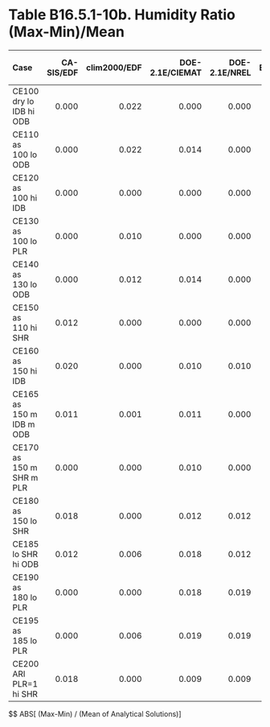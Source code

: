 # Table B16.5.1-10b. Humidity Ratio (Max-Min)/Mean
| Case                     | CA-SIS/EDF | clim2000/EDF | DOE-2.1E/CIEMAT | DOE-2.1E/NREL | EnergyPlus/GARD | TRNSYS-ideal/TUD | TRNSYS-real/TUD |     |   Min |   Max | Dev % $$ |     | Analytical/TUD | Analytical/HTAL1 | Analytical/HTAL2 |     | TEST 0.0.0 | 
|:------------------------ | ----------:| ------------:| ---------------:| -------------:| ---------------:| ----------------:| ---------------:| ---:| -----:| -----:| --------:| ---:| --------------:| ----------------:| ----------------:| ---:| ----------:| 
| CE100 dry lo IDB hi ODB  |      0.000 |        0.022 |           0.000 |         0.000 |           0.001 |            0.000 |           0.000 |     | 0.000 | 0.022 |        - |     |          0.000 |                  |            0.000 |     |      0.000 | 
| CE110 as 100 lo ODB      |      0.000 |        0.022 |           0.014 |         0.000 |           0.000 |            0.000 |           0.000 |     | 0.000 | 0.022 |        - |     |          0.000 |                  |            0.000 |     |      0.014 | 
| CE120 as 100 hi IDB      |      0.000 |        0.000 |           0.000 |         0.000 |           0.001 |            0.000 |           0.000 |     | 0.000 | 0.001 |        - |     |          0.000 |                  |            0.000 |     |      0.000 | 
| CE130 as 100 lo PLR      |      0.000 |        0.010 |           0.000 |         0.000 |           0.001 |            0.000 |           0.000 |     | 0.000 | 0.010 |        - |     |          0.000 |                  |            0.000 |     |      0.000 | 
| CE140 as 130 lo ODB      |      0.000 |        0.012 |           0.014 |         0.000 |           0.001 |            0.000 |           0.000 |     | 0.000 | 0.014 |        - |     |          0.000 |                  |            0.000 |     |      0.014 | 
| CE150 as 110 hi SHR      |      0.012 |        0.000 |           0.000 |         0.000 |           0.013 |            0.000 |           0.013 |     | 0.000 | 0.013 |        - |     |          0.000 |                  |            0.000 |     |      0.000 | 
| CE160 as 150 hi IDB      |      0.020 |        0.000 |           0.010 |         0.010 |           0.013 |            0.000 |           0.011 |     | 0.000 | 0.020 |        - |     |          0.000 |                  |            0.000 |     |      0.010 | 
| CE165 as 150 m IDB m ODB |      0.011 |        0.001 |           0.011 |         0.000 |           0.013 |            0.000 |           0.013 |     | 0.000 | 0.013 |        - |     |          0.000 |                  |            0.000 |     |      0.011 | 
| CE170 as 150 m SHR m PLR |      0.000 |        0.000 |           0.010 |         0.000 |           0.011 |            0.000 |           0.024 |     | 0.000 | 0.024 |        - |     |          0.000 |                  |            0.001 |     |      0.010 | 
| CE180 as 150 lo SHR      |      0.018 |        0.000 |           0.012 |         0.012 |           0.010 |            0.000 |           0.040 |     | 0.000 | 0.040 |        - |     |          0.000 |                  |            0.001 |     |      0.012 | 
| CE185 lo SHR hi ODB      |      0.012 |        0.006 |           0.018 |         0.012 |           0.011 |            0.000 |           0.025 |     | 0.000 | 0.025 |        - |     |          0.000 |                  |            0.001 |     |      0.018 | 
| CE190 as 180 lo PLR      |      0.000 |        0.000 |           0.018 |         0.019 |           0.014 |            0.000 |           0.031 |     | 0.000 | 0.031 |        - |     |          0.000 |                  |            0.001 |     |      0.018 | 
| CE195 as 185 lo PLR      |      0.000 |        0.006 |           0.019 |         0.019 |           0.014 |            0.000 |           0.024 |     | 0.000 | 0.024 |        - |     |          0.000 |                  |            0.001 |     |      0.019 | 
| CE200 ARI  PLR=1 hi SHR  |      0.018 |        0.000 |           0.009 |         0.009 |           0.013 |            0.000 |           0.000 |     | 0.000 | 0.018 |        - |     |          0.000 |                  |            0.000 |     |      0.009 | 

$$ ABS[ (Max-Min) / (Mean of Analytical Solutions)]


